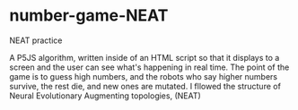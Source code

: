 # number-game-NEAT
NEAT practice

A P5JS algorithm, written inside of an HTML script so that it displays to a screen and the user can see what's happening in real time. The point of the game is to guess high numbers, and the robots who say higher numbers survive, the rest die, and new ones are mutated. I fllowed the structure of Neural Evolutionary Augmenting topologies, (NEAT)
